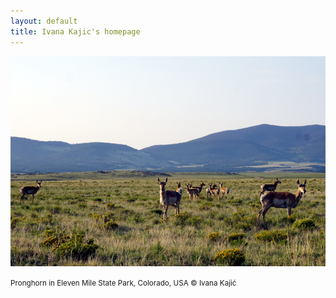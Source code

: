```yaml
---
layout: default
title: Ivana Kajic's homepage
---
```


<img src="files/pronghorn.jpg" alt="home" width="600">
<p><small> Pronghorn in Eleven Mile State Park, Colorado, USA © Ivana Kajić </small></p>
